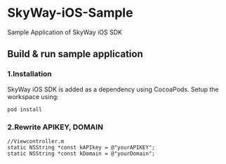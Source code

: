 # SkyWay-iOS-Sample
Sample Application of SkyWay iOS SDK

## Build & run sample application

### 1.Installation
SkyWay iOS SDK is added as a dependency using CocoaPods. Setup the workspace using:

```
pod install
```

### 2.Rewrite APIKEY, DOMAIN

```
//Viewcontroller.m
static NSString *const kAPIkey = @"yourAPIKEY";
static NSString *const kDomain = @"yourDomain";

```

